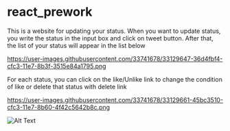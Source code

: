 # react_prework
This is a website for updating your status.
When you want to update status, you write the status in the input box and click on tweet button. 
After that, the list of your status will appear in the list below

https://user-images.githubusercontent.com/33741678/33129647-36d4fbf4-cfc3-11e7-8b3f-3515e84a1795.png

For each status, you can click on the like/Unlike link to change the condition of like or delete that status with delete link

https://user-images.githubusercontent.com/33741678/33129661-45bc3510-cfc3-11e7-8b60-4f42c5642b8c.png

![Alt Text](https://media.giphy.com/media/vFKqnCdLPNOKc/giphy.gif)

